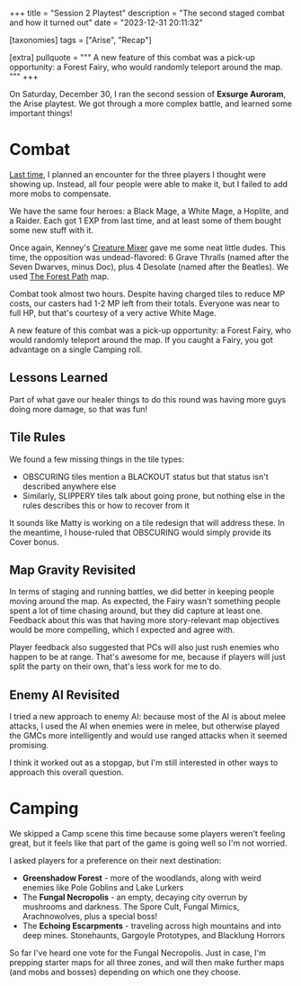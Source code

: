 +++
title = "Session 2 Playtest"
description = "The second staged combat and how it turned out"
date = "2023-12-31 20:11:32"

[taxonomies]
tags = ["Arise", "Recap"]

[extra]
pullquote = """
A new feature of this combat was a pick-up opportunity: a Forest Fairy, who would randomly teleport around the map.
"""
+++

On Saturday, December 30, I ran the second session of **Exsurge Auroram**, the Arise playtest.
We got through a more complex battle, and learned some important things!

<!-- more -->

# Combat

[Last time](@/exsurge-auroram/saturday-playtest.md), I planned an encounter for the three players I thought were showing up. Instead, all four people were able to make it, but I failed to add more mobs to compensate.

We have the same four heroes: a Black Mage, a White Mage, a Hoplite, and a Raider. Each got 1 EXP from last time, and at least some of them bought some new stuff with it.

Once again, Kenney's [Creature Mixer](https://kenney.itch.io/creature-mixer) gave me some neat little dudes.
This time, the opposition was undead-flavored: 6 Grave Thralls (named after the Seven Dwarves, minus Doc),
plus 4 Desolate (named after the Beatles).
We used [The Forest Path](@/exsurge-auroram/maps/forest-path.md) map.

Combat took almost two hours. Despite having charged tiles to reduce MP costs, our casters had 1-2 MP left
from their totals. Everyone was near to full HP, but that's courtesy of a very active White Mage.

A new feature of this combat was a pick-up opportunity: a Forest Fairy, who would randomly teleport around the map.
If you caught a Fairy, you got advantage on a single Camping roll.

## Lessons Learned

Part of what gave our healer things to do this round was having more guys doing more damage, so that was fun!

## Tile Rules

We found a few missing things in the tile types:

- OBSCURING tiles mention a BLACKOUT status but that status isn't described anywhere else
- Similarly, SLIPPERY tiles talk about going prone, but nothing else in the rules describes this or how to recover from it

It sounds like Matty is working on a tile redesign that will address these.
In the meantime, I house-ruled that OBSCURING would simply provide its Cover bonus.

## Map Gravity Revisited

In terms of staging and running battles, we did better in keeping people moving around the map.
As expected, the Fairy wasn't something people spent a lot of time chasing around, but they did capture at least one.
Feedback about this was that having more story-relevant map objectives would be more compelling, which I expected and agree with.

Player feedback also suggested that PCs will also just rush enemies who happen to be at range. That's awesome for me, because if players will just split the party on their own, that's less work for me to do.

## Enemy AI Revisited

I tried a new approach to enemy AI: because most of the AI is about melee attacks,
I used the AI when enemies were in melee, but otherwise played the GMCs more intelligently
and would use ranged attacks when it seemed promising.

I think it worked out as a stopgap, but I'm still interested in other ways to approach
this overall question.

# Camping

We skipped a Camp scene this time because some players weren't feeling great,
but it feels like that part of the game is going well so I'm not worried.

I asked players for a preference on their next destination:

- **Greenshadow Forest** - more of the woodlands, along with weird enemies like Pole Goblins and Lake Lurkers
- The **Fungal Necropolis** - an empty, decaying city overrun by mushrooms and darkness. The Spore Cult, Fungal Mimics, Arachnowolves, plus a special boss!
- The **Echoing Escarpments** - traveling across high mountains and into deep mines. Stonehaunts, Gargoyle Prototypes, and Blacklung Horrors

So far I've heard one vote for the Fungal Necropolis. Just in case, I'm prepping starter maps for all three zones, and will then make further maps (and mobs and bosses) depending on which one they choose.